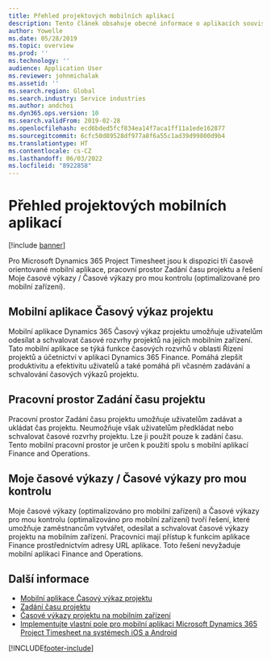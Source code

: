 ```yaml
---
title: Přehled projektových mobilních aplikací
description: Tento článek obsahuje obecné informace o aplikacích souvisejících s časem projektu pro Microsoft Dynamics 365 Project Timesheet, zadávání času projektu a moje časové harmonogramy/časové harmonogramy, které jsou k dispozici na mobilním zařízení.
author: Yowelle
ms.date: 05/28/2019
ms.topic: overview
ms.prod: ''
ms.technology: ''
audience: Application User
ms.reviewer: johnmichalak
ms.assetid: ''
ms.search.region: Global
ms.search.industry: Service industries
ms.author: andchoi
ms.dyn365.ops.version: 10
ms.search.validFrom: 2019-02-28
ms.openlocfilehash: ecd6bded5fcf834ea14f7aca1ff11a1ede162877
ms.sourcegitcommit: 6cfc50d89528df977a8f6a55c1ad39d99800d9b4
ms.translationtype: HT
ms.contentlocale: cs-CZ
ms.lasthandoff: 06/03/2022
ms.locfileid: "8922858"
---
```

# <a name="project-mobile-applications-overview"></a>Přehled projektových mobilních aplikací

[!include [banner](../includes/banner.md)]

Pro Microsoft Dynamics 365 Project Timesheet jsou k dispozici tři časově orientované mobilní aplikace, pracovní prostor Zadání času projektu a řešení Moje časové výkazy / Časové výkazy pro mou kontrolu (optimalizované pro mobilní zařízení).

## <a name="project-timesheet-mobile-app"></a>Mobilní aplikace Časový výkaz projektu

Mobilní aplikace Dynamics 365 Časový výkaz projektu umožňuje uživatelům odesílat a schvalovat časové rozvrhy projektů na jejich mobilním zařízení. Tato mobilní aplikace se týká funkce časových rozvrhů v oblasti Řízení projektů a účetnictví v aplikaci Dynamics 365 Finance. Pomáhá zlepšit produktivitu a efektivitu uživatelů a také pomáhá při včasném zadávání a schvalování časových výkazů projektu.

## <a name="project-time-entry-workspace"></a>Pracovní prostor Zadání času projektu

Pracovní prostor Zadání času projektu umožňuje uživatelům zadávat a ukládat čas projektu. Neumožňuje však uživatelům předkládat nebo schvalovat časové rozvrhy projektu. Lze ji použít pouze k zadání času. Tento mobilní pracovní prostor je určen k použití spolu s mobilní aplikací Finance and Operations.

## <a name="my-timesheetstimesheets-for-my-review"></a>Moje časové výkazy / Časové výkazy pro mou kontrolu

Moje časové výkazy (optimalizováno pro mobilní zařízení) a Časové výkazy pro mou kontrolu (optimalizováno pro mobilní zařízení) tvoří řešení, které umožňuje zaměstnancům vytvářet, odesílat a schvalovat časové výkazy projektu na mobilním zařízení. Pracovníci mají přístup k funkcím aplikace Finance prostřednictvím adresy URL aplikace. Toto řešení nevyžaduje mobilní aplikaci Finance and Operations.

## <a name="for-more-information"></a>Další informace

- [Mobilní aplikace Časový výkaz projektu](project-timesheet.md)
- [Zadání času projektu]( project-time-entry-mobile-workspace.md)
- [Časové výkazy projektu na mobilním zařízení](Mobile-timesheets.md)
- [Implementujte vlastní pole pro mobilní aplikaci Microsoft Dynamics 365 Project Timesheet na systémech iOS a Android](custom-fields-mobile.md)


[!INCLUDE[footer-include](../includes/footer-banner.md)]